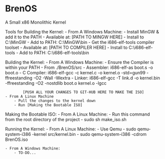 # BrenOS
A Small x86 Monolithic Kernel


Tools for Building the Kernel:
	- From A Windows Machine:
		- Install MinGW & add it to the PATH
			- Available at: [PATH TO MINGW HERE]
			- Install to C:\MinGW
			- Add to PATH: C:\MinGW\bin
		- Get the i686-elf-tools compiler toolset
			- Available at: [PATH TO COMPILER HERE]
			- Install to C:\i686-elf-tools
			- Add to PATH: C:\i686-elf-tools\bin
			
Building the Kernel:
	- From A Windows Machine:
		- Ensure the Compiler is within your PATH
		- From ./BrenOS/src
			- Assembler: i686-elf-as boot.s -o boot.o
			- C Compiler: i686-elf-gcc -c kernel.c -o kernel.o -std=gun99 -ffreestanding -O2 -Wall -Wextra
			- Linker: i686-elf-gcc -T link.d -o kernel.bin -ffreestanding -O2 -nostdlib boot.o kernel.o -lgcc
			
			[PUSH ALL YOUR CHANGES TO GIT-HUB HERE TO MAKE THE ISO]
	- From A Linux Machine
		- Pull the changes to the kernel down
		- Run [Making the Bootable ISO]
	
Making the Bootable ISO:
	- From A Linux Machine:
		- Run this command from the root directory of the project
			- sudo sh make_iso.sh
	
Running the Kernel:
	- From A Linux Machine:
		- Use Qemu
			- sudo qemu-system-i386 -kernel src/kernel.bin
			- sudo qemu-system-i386 -cdrom BrenOS.iso
	
	- From A Windows Machine:
		- TO-DO...
	
